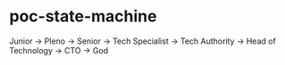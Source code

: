 # poc-state-machine

Junior -> Pleno -> Senior -> Tech Specialist -> Tech Authority -> Head of Technology -> CTO -> God